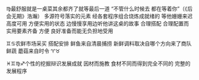 ♍︎最舒服就是一桌菜其余都齐了就等最后一道
“不管什么时候去 都在等着你”（《后会无期》浩瀚）
多源符号落实的元素 经各套程序组合烧炼成就绪的
等他姗姗来迟
高度可用 方便实用的状态 边慢慢享用边听他讲这桌的故事
合理搭配 合理配置而实用要素齐备
方便 良好准备而能无负担地受用

♊︎♋︎农鲜市场采买 搭配安排
鲜鱼来自清晨捕捞 新鲜调料取决自哪个方向来了商队
鲜蔬 蘑菇来自时令 ♈︎♉︎

♓︎♊︎♍︎♐︎个性的挖掘辩识发展成就
因材而施教 食材不同而得到完全不同的 完整的发展程序
